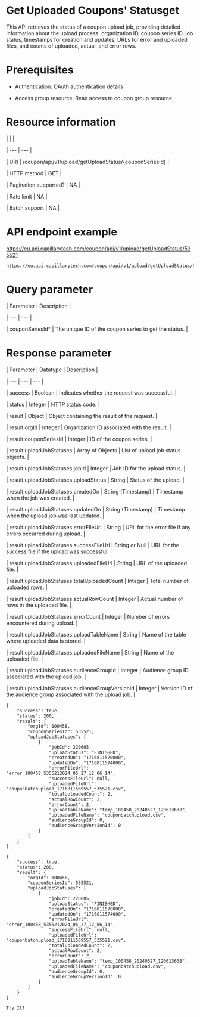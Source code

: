 # Get Uploaded Coupons' Statusget

This API retrieves the status of a coupon upload job, providing detailed information about the upload process, organization ID, coupon series ID, job status, timestamps for creation and updates, URLs for error and uploaded files, and counts of uploaded, actual, and error rows.

# Prerequisites

- Authentication: OAuth authentication details

- Access group resource: Read access to coupon group resource

# Resource information

|  |  |

| --- | --- |

| URI | /coupon/api/v1/upload/getUploadStatus/{couponSeriesId} |

| HTTP method | GET |

| Pagination supported? | NA |

| Rate limit | NA |

| Batch support | NA |



# API endpoint example

https://eu.api.capillarytech.com/coupon/api/v1/upload/getUploadStatus/535521

```
https://eu.api.capillarytech.com/coupon/api/v1/upload/getUploadStatus/535521
```

# Query parameter

| Parameter | Description |

| --- | --- |

| couponSeriesId* | The unique ID of the coupon series to get the status. |



# Response parameter

| Parameter | Datatype | Description |

| --- | --- | --- |

| success | Boolean | Indicates whether the request was successful. |

| status | Integer | HTTP status code. |

| result | Object | Object containing the result of the request. |

| result.orgId | Integer | Organization ID associated with the result. |

| result.couponSeriesId | Integer | ID of the coupon series. |

| result.uploadJobStatuses | Array of Objects | List of upload job status objects. |

| result.uploadJobStatuses.jobId | Integer | Job ID for the upload status. |

| result.uploadJobStatuses.uploadStatus | String | Status of the upload. |

| result.uploadJobStatuses.createdOn | String (Timestamp) | Timestamp when the job was created. |

| result.uploadJobStatuses.updatedOn | String (Timestamp) | Timestamp when the upload job was last updated. |

| result.uploadJobStatuses.errorFileUrl | String | URL for the error file if any errors occurred during upload. |

| result.uploadJobStatuses.successFileUrl | String or Null | URL for the success file if the upload was successful. |

| result.uploadJobStatuses.uploadedFileUrl | String | URL of the uploaded file. |

| result.uploadJobStatuses.totalUploadedCount | Integer | Total number of uploaded rows. |

| result.uploadJobStatuses.actualRowCount | Integer | Actual number of rows in the uploaded file. |

| result.uploadJobStatuses.errorCount | Integer | Number of errors encountered during upload. |

| result.uploadJobStatuses.uploadTableName | String | Name of the table where uploaded data is stored. |

| result.uploadJobStatuses.uploadedFileName | String | Name of the uploaded file. |

| result.uploadJobStatuses.audienceGroupId | Integer | Audience group ID associated with the upload job. |

| result.uploadJobStatuses.audienceGroupVersionId | Integer | Version ID of the audience group associated with the upload job. |



```
{
    "success": true,
    "status": 200,
    "result": {
        "orgId": 100458,
        "couponSeriesId": 535521,
        "uploadJobStatuses": [
            {
                "jobId": 220605,
                "uploadStatus": "FINISHED",
                "createdOn": "1716811570000",
                "updatedOn": "1716811574000",
                "errorFileUrl": "error_100458_5355212024_05_27_12_06_14",
                "successFileUrl": null,
                "uploadedFileUrl": "couponbatchupload_1716811569557_535521.csv",
                "totalUploadedCount": 2,
                "actualRowCount": 2,
                "errorCount": 2,
                "uploadTableName": "temp_100458_20240527_120613638",
                "uploadedFileName": "couponbatchupload.csv",
                "audienceGroupId": 0,
                "audienceGroupVersionId": 0
            }
        ]
    }
}
```

```
{
    "success": true,
    "status": 200,
    "result": {
        "orgId": 100458,
        "couponSeriesId": 535521,
        "uploadJobStatuses": [
            {
                "jobId": 220605,
                "uploadStatus": "FINISHED",
                "createdOn": "1716811570000",
                "updatedOn": "1716811574000",
                "errorFileUrl": "error_100458_5355212024_05_27_12_06_14",
                "successFileUrl": null,
                "uploadedFileUrl": "couponbatchupload_1716811569557_535521.csv",
                "totalUploadedCount": 2,
                "actualRowCount": 2,
                "errorCount": 2,
                "uploadTableName": "temp_100458_20240527_120613638",
                "uploadedFileName": "couponbatchupload.csv",
                "audienceGroupId": 0,
                "audienceGroupVersionId": 0
            }
        ]
    }
}
```

`Try It!`